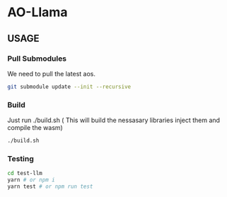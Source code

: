 # AO-Llama

## USAGE

### Pull Submodules

We need to pull the latest aos.
```sh
git submodule update --init --recursive
```


### Build

Just run ./build.sh ( This will build the nessasary libraries inject them and compile the wasm)
```sh
./build.sh
```

### Testing

```sh
cd test-llm
yarn # or npm i
yarn test # or npm run test
```